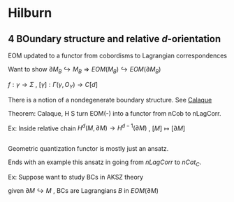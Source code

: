 # Hilburn 

## 4 BOundary structure and relative $d$-orientation

EOM updated to a functor from cobordisms to Lagrangian correspondences

Want to show $\partial M_B \hookrightarrow M_B \Rightarrow EOM(M_B) \hookrightarrow EOM(\partial M_B)$

$f: \gamma \to \Sigma$ , $[\gamma] : \Gamma(\gamma,O_Y) \to C[d]$

There is a notion of a nondegenerate boundary structure.  See [Calaque](https://arxiv.org/abs/1306.3235) 

Theorem: Calaque, H S turn EOM(-) into a functor from nCob to nLagCorr.

Ex: Inside relative chain $H^d(M,\partial M) \to H^{d-1}(\partial M)$ , 
$[M] \mapsto [\partial M]$

## 

Geometric quantization functor is mostly just an ansatz.  

Ends with an example this ansatz in going from $nLagCorr$ to $nCat_C$.

Ex: Suppose want to study BCs in AKSZ theory

given $\partial M \hookrightarrow M$ , BCs are Lagrangians $B$ in $EOM(\partial M)$